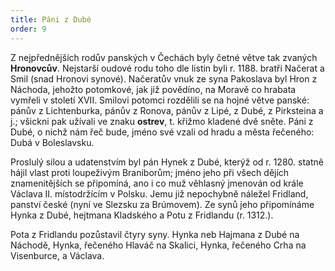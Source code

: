 ```yaml
---
title: Páni z Dubé
order: 9
---
```

Z nejpřednějších rodův panských v Čechách byly četné větve tak zvaných
**Hronovcův**. Nejstarší oudové rodu toho dle listin byli r. 1188. bratři Načerat a Smil (snad
Hronovi synové). Načeratův vnuk ze syna Pakoslava byl Hron z Náchoda, jehožto
potomkové, jak již povědíno, na Moravě co hrabata vymřeli v století XVII. Smilovi potomci
rozdělili se na hojné větve panské: pánův z Lichtenburka,
pánův z Ronova, pánův z Lipé, z Dubé, z Pirksteina a j.; všickni pak užívali ve znaku **ostrev**,
t. křižmo kladené dvě sněte. Páni z Dubé, o nichž nám řeč bude, jméno své vzali od hradu a
města řečeného: Dubá v Boleslavsku.

Proslulý silou a udatenstvím byl pán Hynek z Dubé, kterýž od r. 1280. statně hájil
vlast proti loupeživým Braniborům; jméno jeho při všech dějích znamenitějších se připomíná,
ano i co muž věhlasný jmenován od krále Václava II. místodržícím v Polsku. Jemu již
nepochybně náležel Fridland, panství české (nyní ve Slezsku za Brúmovem). Ze synů jeho
připomínáme Hynka z Dubé, hejtmana Kladského a Potu z Fridlandu (r. 1312.).

Pota z Fridlandu pozůstavil čtyry syny. Hynka neb Hajmana z Dubé na Náchodě,
Hynka, řečeného Hlaváč na Skalici, Hynka, řečeného Crha na Visenburce, a Václava.
